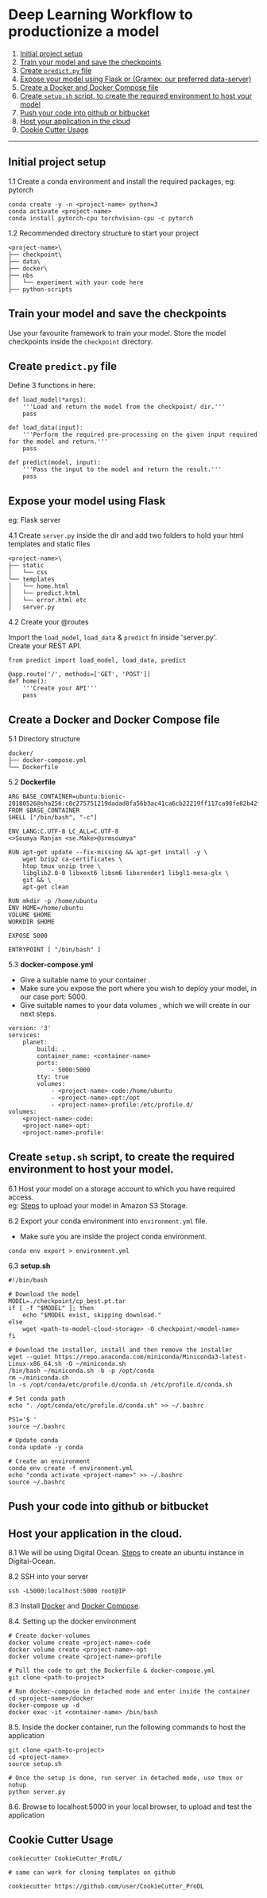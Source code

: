 # Deep Learning Workflow to productionize a model

1. [Initial project setup](#initial-project-setup)
2. [Train your model and save the checkpoints](#train-your-model-and-save-the-checkpoints)
3. [Create `predict.py` file](#create-predict.py-file)
4. [Expose your model using Flask or (Gramex: our preferred data-server)](#expose-your-model-using-Flask)
5. [Create a Docker and Docker Compose file](#Create-a-Docker-and-Docker-Compose-file)
6. [Create `setup.sh` script, to create the required environment to host your model](#Create-setup.sh-script,-to-create-the-required-environment-to-host-your-model)
7. [Push your code into github or bitbucket](#Push-your-code-into-github-or-bitbucket)
8. [Host your application in the cloud](#Host-your-application-in-the-cloud)
9. [Cookie Cutter Usage](#Cookie-Cutter-Usage)

---------------------------------------------------------------------------------------------------

## Initial project setup

1.1 Create a conda environment and install the required packages, eg: pytorch
```
conda create -y -n <project-name> python=3
conda activate <project-name>
conda install pytorch-cpu torchvision-cpu -c pytorch
```

1.2 Recommended directory structure to start your project
```
<project-name>\
├── checkpoint\
├── data\
├── docker\
├── nbs
│   └── experiment with your code here
├── python-scripts
```


## Train your model and save the checkpoints

Use your favourite framework to train your model. Store the model checkpoints inside the `checkpoint` directory.


## Create `predict.py` file

Define 3 functions in here:
```
def load_model(*args):
    '''Load and return the model from the checkpoint/ dir.'''
    pass

def load_data(input):
    '''Perform the required pre-processing on the given input required for the model and return.'''
    pass

def predict(model, input):
    '''Pass the input to the model and return the result.'''
    pass
```


## Expose your model using Flask
eg: Flask server  

4.1 Create `server.py` inside the <project-name> dir and add two folders to hold your html templates and static files 
```
<project-name>\
├── static
│   └── css
└── templates
│   └── home.html
│   └── predict.html
│   └── error.html etc
│   server.py
```

4.2 Create your @routes

Import the `load_model`, `load_data` & `predict` fn inside 'server.py'.  
Create your REST API.

```
from predict import load_model, load_data, predict

@app.route('/', methods=['GET', 'POST'])
def home():
    '''Create your API'''
    pass
```


## Create a Docker and Docker Compose file

5.1 Directory structure
```
docker/
├── docker-compose.yml
└── Dockerfile
```

5.2
**Dockerfile**
```
ARG BASE_CONTAINER=ubuntu:bionic-20180526@sha256:c8c275751219dadad8fa56b3ac41ca6cb22219ff117ca98fe82b42f24e1ba64e
FROM $BASE_CONTAINER
SHELL ["/bin/bash", "-c"]

ENV LANG:C.UTF-8 LC_ALL=C.UTF-8
<>Soumya Ranjan <se.Make>@srmsoumya"

RUN apt-get update --fix-missing && apt-get install -y \
    wget bzip2 ca-certificates \
    htop tmux unzip tree \
    libglib2.0-0 libxext6 libsm6 libxrender1 libgl1-mesa-glx \
    git && \
    apt-get clean

RUN mkdir -p /home/ubuntu
ENV HOME=/home/ubuntu
VOLUME $HOME
WORKDIR $HOME

EXPOSE 5000

ENTRYPOINT [ "/bin/bash" ]
```

5.3
**docker-compose.yml**  
- Give a suitable name to your container <container-name>.  
- Make sure you expose the port where you wish to deploy your model, in our case port: 5000.  
- Give suitable names to your data volumes <project-name>, which we will create in our next steps.
```
version: '3'
services: 
    planet:
        build: .
        container_name: <container-name>
        ports:
            - 5000:5000
        tty: true
        volumes: 
            - <project-name>-code:/home/ubuntu
            - <project-name>-opt:/opt
            - <project-name>-profile:/etc/profile.d/
volumes:
    <project-name>-code:
    <project-name>-opt:
    <project-name>-profile:
```


## Create `setup.sh` script, to create the required environment to host your model.

6.1 Host your model on a storage account to which you have required access.  
eg: [Steps](https://docs.aws.amazon.com/AmazonS3/latest/user-guide/upload-download-objects.html) to upload your model in Amazon S3 Storage.

6.2 Export your conda environment into `environment.yml` file.
- Make sure you are inside the project conda environment.
```
conda env export > environment.yml
```

6.3
**setup.sh**
```
#!/bin/bash

# Download the model
MODEL=./checkpoint/cp_best.pt.tar
if [ -f "$MODEL" ]; then
    echo "$MODEL exist, skipping download."
else
    wget <path-to-model-cloud-storage> -O checkpoint/<model-name>
fi

# Download the installer, install and then remove the installer
wget --quiet https://repo.anaconda.com/miniconda/Miniconda3-latest-Linux-x86_64.sh -O ~/miniconda.sh
/bin/bash ~/miniconda.sh -b -p /opt/conda
rm ~/miniconda.sh
ln -s /opt/conda/etc/profile.d/conda.sh /etc/profile.d/conda.sh

# Set conda path
echo ". /opt/conda/etc/profile.d/conda.sh" >> ~/.bashrc

PS1='$ '
source ~/.bashrc

# Update conda
conda update -y conda 

# Create an environment
conda env create -f environment.yml
echo "conda activate <project-name>" >> ~/.bashrc
source ~/.bashrc
```


## Push your code into github or bitbucket


## Host your application in the cloud.

8.1 We will be using Digital Ocean. [Steps](https://www.digitalocean.com/docs/droplets/how-to/create/) to create an ubuntu instance in Digital-Ocean.

8.2 SSH into your server
```
ssh -L5000:localhost:5000 root@IP
```

8.3 Install [Docker](https://docs.docker.com/install/linux/docker-ce/ubuntu/) and [Docker Compose](https://docs.docker.com/compose/install/).

8.4. Setting up the docker environment
``` 
# Create docker-volumes
docker volume create <project-name>-code
docker volume create <project-name>-opt
docker volume create <project-name>-profile

# Pull the code to get the Dockerfile & docker-compose.yml
git clone <path-to-project>

# Run docker-compose in detached mode and enter inside the container
cd <project-name>/docker
docker-compose up -d
docker exec -it <container-name> /bin/bash
```

8.5. Inside the docker container, run the following commands to host the application
```
git clone <path-to-project>
cd <project-name>
source setup.sh

# Once the setup is done, run server in detached mode, use tmux or nohup
python server.py
```

8.6. Browse to localhost:5000 in your local browser, to upload and test the application

## Cookie Cutter Usage

```
cookiecutter CookieCutter_ProDL/

# same can work for cloning templates on github

cookiecutter https://github.com/user/CookieCutter_ProDL
```
